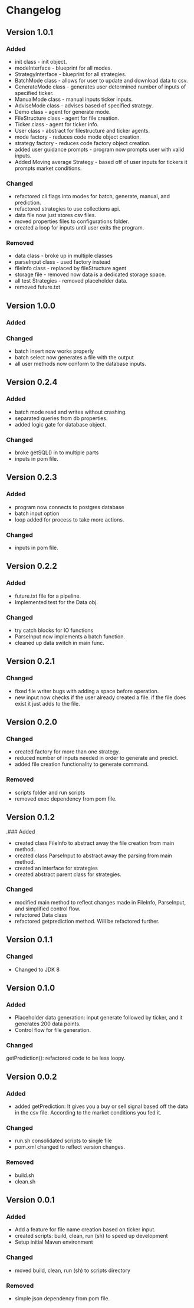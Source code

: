 # Changelog

## Version 1.0.1

### Added

- init class - init object.
- modeInterface - blueprint for all modes.
- StrategyInterface - blueprint for all strategies.
- BatchMode class - allows for user to update and download data to csv.
- GenerateMode class - generates user determined number of inputs of specified ticker.
- ManualMode class - manual inputs ticker inputs.
- AdviseMode class - advises based of specified strategy.
- Demo class - agent for generate mode.
- FileStructure class - agent for file creation.
- Ticker class - agent for ticker info.
- User class - abstract for filestructure and ticker agents.
- mode factory - reduces code mode object creation.
- strategy factory - reduces code factory object creation.
- added user guidance prompts - program now prompts user with valid inputs.
- Added Moving average Strategy - based off of user inputs for tickers it prompts market conditions.

### Changed

- refactored cli flags into modes for batch, generate, manual, and prediction.
- refactored strategies to use collections api.
- data file now just stores csv files.
- moved properties files to configurations folder.
- created a loop for inputs until user exits the program.

### Removed

- data class - broke up in multiple classes
- parseInput class - used factory instead 
- fileInfo class - replaced by fileStructure agent
- storage file - removed now data is a dedicated storage space.
- all test Strategies - removed placeholder data.
- removed future.txt

## Version 1.0.0

### Added

### Changed

- batch insert now works properly
- batch select now generates a file with the output
- all user methods now conform to the database inputs.

## Version 0.2.4

### Added

- batch mode read and writes without crashing.
- separated queries from db properties.
- added logic gate for database object. 

### Changed

- broke getSQL() in to multiple parts
- inputs in pom file.

## Version 0.2.3

### Added

- program now connects to postgres database
- batch input option
- loop added for process to take more actions.

### Changed

- inputs in pom file.

## Version 0.2.2

### Added

- future.txt file for a pipeline.
- Implemented test for the Data obj.

### Changed

- try catch blocks for IO functions 
- ParseInput now implements a batch function.
- cleaned up data switch in main func.

## Version 0.2.1

### Changed
- fixed file writer bugs with adding a space before operation. 
- new input now checks if the user already created a file. if the file does exist it just adds to the file.

## Version 0.2.0

### Changed
- created factory for more than one strategy.
- reduced number of inputs needed in order to generate and predict.
- added file creation functionality to generate command.

### Removed
- scripts folder and run scripts
- removed exec dependency from pom file.

## Version 0.1.2

.### Added
- created class FileInfo to abstract away the file creation from main method.
- created class ParseInput to abstract away the parsing from main method.
- created an interface for strategies 
- created abstract parent class for strategies.

### Changed
- modified main method to reflect changes made in FileInfo, ParseInput, and simplified control flow.
- refactored Data class 
- refactored getprediction method. Will be refactored further.

## Version 0.1.1

### Changed

- Changed to JDK 8

## Version 0.1.0

### Added

- Placeholder data generation: input generate followed by ticker, and it generates 200 data points.
- Control flow for file generation.

### Changed

getPrediction(): refactored code to be less loopy.

## Version 0.0.2

### Added

- added getPrediction: It gives you a buy or sell signal based off the data in the csv file. According to the market conditions you fed it.

### Changed

- run.sh consolidated scripts to single file
- pom.xml changed to reflect version changes.

### Removed

- build.sh
- clean.sh

## Version 0.0.1

### Added

- Add a feature for file name creation based on ticker input.
- created scripts: build, clean, run (sh) to speed up development
- Setup initial Maven environment

### Changed

- moved build, clean, run (sh) to scripts directory

### Removed

- simple json dependency from pom file.
